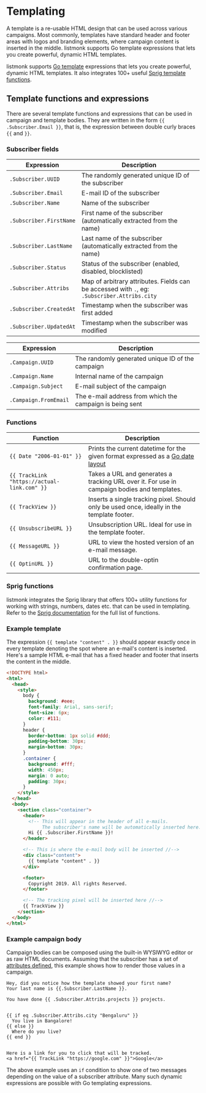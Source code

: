 # Templating

A template is a re-usable HTML design that can be used across various campaigns. Most commonly, templates have standard header and footer areas with logos and branding elements, where campaign content is inserted in the middle. listmonk supports Go template expressions that lets you create powerful, dynamic HTML templates.

listmonk supports [Go template](https://gowebexamples.com/templates/) expressions that lets you create powerful, dynamic HTML templates. It also integrates 100+ useful [Sprig template functions](https://masterminds.github.io/sprig/).

## Template functions and expressions

There are several template functions and expressions that can be used in campaign and template bodies. They are written in the form `{{ .Subscriber.Email }}`, that is, the expression between double curly braces `{{` and `}}`.

### Subscriber fields

| Expression              | Description                                                                                  |
| ----------------------- | -------------------------------------------------------------------------------------------- |
| `.Subscriber.UUID`      | The randomly generated unique ID of the subscriber                                           |
| `.Subscriber.Email`     | E-mail ID of the subscriber                                                                  |
| `.Subscriber.Name`      | Name of the subscriber                                                                       |
| `.Subscriber.FirstName` | First name of the subscriber (automatically extracted from the name)                         |
| `.Subscriber.LastName`  | Last name of the subscriber (automatically extracted from the name)                          |
| `.Subscriber.Status`    | Status of the subscriber (enabled, disabled, blocklisted)                                    |
| `.Subscriber.Attribs`   | Map of arbitrary attributes. Fields can be accessed with `.`, eg: `.Subscriber.Attribs.city` |
| `.Subscriber.CreatedAt` | Timestamp when the subscriber was first added                                                |
| `.Subscriber.UpdatedAt` | Timestamp when the subscriber was modified                                                   |

| Expression            | Description                                              |
| --------------------- | -------------------------------------------------------- |
| `.Campaign.UUID`      | The randomly generated unique ID of the campaign         |
| `.Campaign.Name`      | Internal name of the campaign                            |
| `.Campaign.Subject`   | E-mail subject of the campaign                           |
| `.Campaign.FromEmail` | The e-mail address from which the campaign is being sent |

### Functions

| Function                                    | Description                                                                                                                                                    |
| ------------------------------------------- | -------------------------------------------------------------------------------------------------------------------------------------------------------------- |
| `{{ Date "2006-01-01" }}`                   | Prints the current datetime for the given format expressed as a [Go date layout](https://yourbasic.org/golang/format-parse-string-time-date-example/) |
| `{{ TrackLink "https://actual-link.com" }}` | Takes a URL and generates a tracking URL over it. For use in campaign bodies and templates.                                                                    |
| `{{ TrackView }}`                           | Inserts a single tracking pixel. Should only be used once, ideally in the template footer.                                                                     |
| `{{ UnsubscribeURL }}`                      | Unsubscription URL. Ideal for use in the template footer.                                                                                                      |
| `{{ MessageURL }}`                          | URL to view the hosted version of an e-mail message.                                                                                                           |
| `{{ OptinURL }}`                            | URL to the double-optin confirmation page.                                                                                                                     |

### Sprig functions
listmonk integrates the Sprig library that offers 100+ utility functions for working with strings, numbers, dates etc. that can be used in templating. Refer to the [Sprig documentation](https://masterminds.github.io/sprig/) for the full list of functions.


### Example template

The expression `{{ template "content" . }}` should appear exactly once in every template denoting the spot where an e-mail's content is inserted. Here's a sample HTML e-mail that has a fixed header and footer that inserts the content in the middle.

```html
<!DOCTYPE html>
<html>
  <head>
    <style>
      body {
        background: #eee;
        font-family: Arial, sans-serif;
        font-size: 6px;
        color: #111;
      }
      header {
        border-bottom: 1px solid #ddd;
        padding-bottom: 30px;
        margin-bottom: 30px;
      }
      .container {
        background: #fff;
        width: 450px;
        margin: 0 auto;
        padding: 30px;
      }
    </style>
  </head>
  <body>
    <section class="container">
      <header>
        <!-- This will appear in the header of all e-mails.
             The subscriber's name will be automatically inserted here. //-->
        Hi {{ .Subscriber.FirstName }}!
      </header>

      <!-- This is where the e-mail body will be inserted //-->
      <div class="content">
        {{ template "content" . }}
      </div>

      <footer>
        Copyright 2019. All rights Reserved.
      </footer>

      <!-- The tracking pixel will be inserted here //-->
      {{ TrackView }}
    </section>
  </body>
</html>
```

### Example campaign body

Campaign bodies can be composed using the built-in WYSIWYG editor or as raw HTML documents. Assuming that the subscriber has a set of [attributes defined](../querying-and-segmentation#sample-attributes), this example shows how to render those values in a campaign.

```
Hey, did you notice how the template showed your first name?
Your last name is {{.Subscriber.LastName }}.

You have done {{ .Subscriber.Attribs.projects }} projects.


{{ if eq .Subscriber.Attribs.city "Bengaluru" }}
  You live in Bangalore!
{{ else }}
  Where do you live?
{{ end }}


Here is a link for you to click that will be tracked.
<a href="{{ TrackLink "https://google.com" }}">Google</a>

```

The above example uses an `if` condition to show one of two messages depending on the value of a subscriber attribute. Many such dynamic expressions are possible with Go templating expressions.
